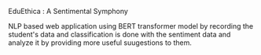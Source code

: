 EduEthica : A Sentimental Symphony

NLP based web application using BERT transformer model by recording the student's data and classification is done with the sentiment data and analyze it by providing more useful suugestions to them.